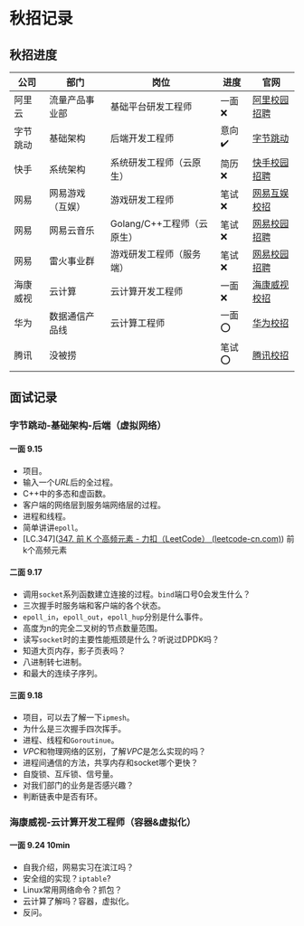# 秋招记录

## 秋招进度

| 公司     | 部门             | 岗位                       | 进度                    | 官网                                                         |
| -------- | ---------------- | -------------------------- | ----------------------- | ------------------------------------------------------------ |
| 阿里云   | 流量产品事业部   | 基础平台研发工程师         | 一面 :x:                | [阿里校园招聘](https://talent.alibaba.com/)                  |
| 字节跳动 | 基础架构         | 后端开发工程师             | 意向 :heavy_check_mark: | [字节跳动](https://jobs.bytedance.com/experienced/position/application) |
| 快手     | 系统架构         | 系统研发工程师（云原生）   | 简历 :x:                | [快手校园招聘](https://campus.kuaishou.cn/recruit/campus/e/#/campus/my-apply) |
| 网易     | 网易游戏（互娱） | 游戏研发工程师             | 笔试 :x:                | [网易互娱校招](https://game.campus.163.com/personal)         |
| 网易     | 网易云音乐       | Golang/C++工程师（云原生） | 笔试 :x:                | [网易校园招聘](https://campus.163.com/app/personal/apply)    |
| 网易     | 雷火事业群       | 游戏研发工程师（服务端）   | 笔试 :x:                | [网易校园招聘](https://campus.163.com/app/personal/apply)    |
| 海康威视 | 云计算           | 云计算开发工程师           | 一面 :x:                | [海康威视校招](https://campushr.hikvision.com/myDelivery.html) |
| 华为     | 数据通信产品线   | 云计算工程师               | 一面 :o:                | [华为校招](https://career.huawei.com/reccampportal/portal5/job-progress.html) |
| 腾讯     | 没被捞           |                            | 笔试 :o:                | [腾讯校招](https://join.qq.com/progress.html)                |



## 面试记录

### 字节跳动-基础架构-后端（虚拟网络）

#### 一面 9.15

* 项目。
* 输入一个*URL*后的全过程。
* C++中的多态和虚函数。
* 客户端的网络层到服务端网络层的过程。
* 进程和线程。
* 简单讲讲`epoll`。
* [LC.347]([347. 前 K 个高频元素 - 力扣（LeetCode） (leetcode-cn.com)](https://leetcode-cn.com/problems/top-k-frequent-elements/)) 前k个高频元素

#### 二面 9.17

* 调用`socket`系列函数建立连接的过程。`bind`端口号0会发生什么？
* 三次握手时服务端和客户端的各个状态。
* `epoll_in`，`epoll_out`，`epoll_hup`分别是什么事件。
* 高度为n的完全二叉树的节点数量范围。
* 读写`socket`时的主要性能瓶颈是什么？听说过DPDK吗？
* 知道大页内存，影子页表吗？
* 八进制转七进制。
* 和最大的连续子序列。

#### 三面 9.18

* 项目，可以去了解一下`ipmesh`。
* 为什么是三次握手四次挥手。
* 进程、线程和`Goroutinue`。
* *VPC*和物理网络的区别，了解*VPC*是怎么实现的吗？
* 进程间通信的方法，共享内存和socket哪个更快？
* 自旋锁、互斥锁、信号量。
* 对我们部门的业务是否感兴趣？
* 判断链表中是否有环。



### 海康威视-云计算开发工程师（容器&虚拟化）

#### 一面 9.24 10min

* 自我介绍，网易实习在滨江吗？
* 安全组的实现？`iptable`?
* Linux常用网络命令？抓包？
* 云计算了解吗？容器，虚拟化。
* 反问。



